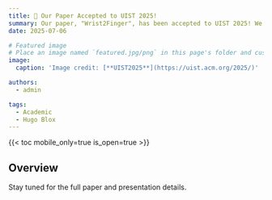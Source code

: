 ```yaml
---
title: 🎉 Our Paper Accepted to UIST 2025!
summary: Our paper, "Wrist2Finger", has been accepted to UIST 2025! We are excited to present our work at UIST 2025. Stay tuned for the full paper and presentation details.
date: 2025-07-06

# Featured image
# Place an image named `featured.jpg/png` in this page's folder and customize its options here.
image:
  caption: 'Image credit: [**UIST2025**](https://uist.acm.org/2025/)'

authors:
  - admin

tags:
  - Academic
  - Hugo Blox
---
```


{{< toc mobile_only=true is_open=true >}}

## Overview

Stay tuned for the full paper and presentation details.


